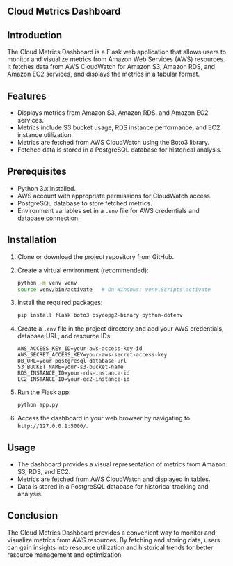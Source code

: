 ## Cloud Metrics Dashboard

## Introduction

The Cloud Metrics Dashboard is a Flask web application that allows users to monitor and visualize metrics from Amazon Web Services (AWS) resources. It fetches data from AWS CloudWatch for Amazon S3, Amazon RDS, and Amazon EC2 services, and displays the metrics in a tabular format.

## Features

- Displays metrics from Amazon S3, Amazon RDS, and Amazon EC2 services.
- Metrics include S3 bucket usage, RDS instance performance, and EC2 instance utilization.
- Metrics are fetched from AWS CloudWatch using the Boto3 library.
- Fetched data is stored in a PostgreSQL database for historical analysis.

## Prerequisites

- Python 3.x installed.
- AWS account with appropriate permissions for CloudWatch access.
- PostgreSQL database to store fetched metrics.
- Environment variables set in a `.env` file for AWS credentials and database connection.

## Installation

1. Clone or download the project repository from GitHub.

2. Create a virtual environment (recommended):
   ```bash
   python -m venv venv
   source venv/bin/activate   # On Windows: venv\Scripts\activate
   ```

3. Install the required packages:
   ```bash
   pip install flask boto3 psycopg2-binary python-dotenv
   ```

4. Create a `.env` file in the project directory and add your AWS credentials, database URL, and resource IDs:
   ```
   AWS_ACCESS_KEY_ID=your-aws-access-key-id
   AWS_SECRET_ACCESS_KEY=your-aws-secret-access-key
   DB_URL=your-postgresql-database-url
   S3_BUCKET_NAME=your-s3-bucket-name
   RDS_INSTANCE_ID=your-rds-instance-id
   EC2_INSTANCE_ID=your-ec2-instance-id
   ```

5. Run the Flask app:
   ```bash
   python app.py
   ```

6. Access the dashboard in your web browser by navigating to `http://127.0.0.1:5000/`.

## Usage

- The dashboard provides a visual representation of metrics from Amazon S3, RDS, and EC2.
- Metrics are fetched from AWS CloudWatch and displayed in tables.
- Data is stored in a PostgreSQL database for historical tracking and analysis.

## Conclusion

The Cloud Metrics Dashboard provides a convenient way to monitor and visualize metrics from AWS resources. By fetching and storing data, users can gain insights into resource utilization and historical trends for better resource management and optimization.
